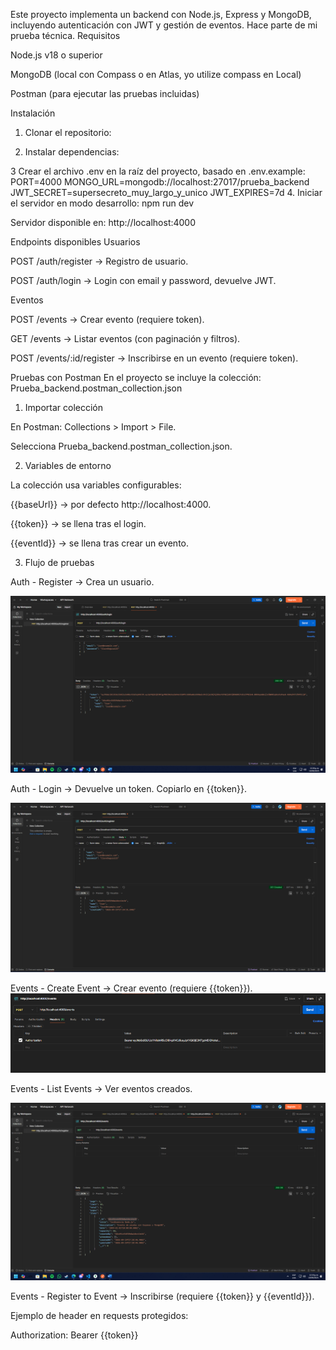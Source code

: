 Este proyecto implementa un backend con Node.js, Express y MongoDB, incluyendo autenticación con JWT y gestión de eventos.
Hace parte de mi prueba técnica.
Requisitos

Node.js
 v18 o superior

MongoDB
 (local con Compass o en Atlas, yo utilize compass en Local)

Postman
 (para ejecutar las pruebas incluidas)

Instalación

1. Clonar el repositorio:

2. Instalar dependencias:

3 Crear el archivo .env en la raíz del proyecto, basado en .env.example:
PORT=4000
MONGO_URL=mongodb://localhost:27017/prueba_backend
JWT_SECRET=supersecreto_muy_largo_y_unico
JWT_EXPIRES=7d
4. Iniciar el servidor en modo desarrollo:
npm run dev

Servidor disponible en:
http://localhost:4000 

Endpoints disponibles
Usuarios

POST /auth/register → Registro de usuario.

POST /auth/login → Login con email y password, devuelve JWT.

Eventos

POST /events → Crear evento (requiere token).

GET /events → Listar eventos (con paginación y filtros).

POST /events/:id/register → Inscribirse en un evento (requiere token).

Pruebas con Postman
En el proyecto se incluye la colección:
Prueba_backend.postman_collection.json

1. Importar colección

En Postman: Collections > Import > File.

Selecciona Prueba_backend.postman_collection.json.

2. Variables de entorno

La colección usa variables configurables:

{{baseUrl}} → por defecto http://localhost:4000.

{{token}} → se llena tras el login.

{{eventId}} → se llena tras crear un evento.

3. Flujo de pruebas

Auth - Register → Crea un usuario.

![Register en Postman](docs/postman_login.png)

Auth - Login → Devuelve un token. Copiarlo en {{token}}.

![Login en Postman](docs/postman_register.png)

Events - Create Event → Crear evento (requiere {{token}}).
![Crear evento](docs/ejemplo_authorization.png)

Events - List Events → Ver eventos creados.

![Eventos creados](docs/Eventos_creados.png)

Events - Register to Event → Inscribirse (requiere {{token}} y {{eventId}}).

Ejemplo de header en requests protegidos:

Authorization: Bearer {{token}}

